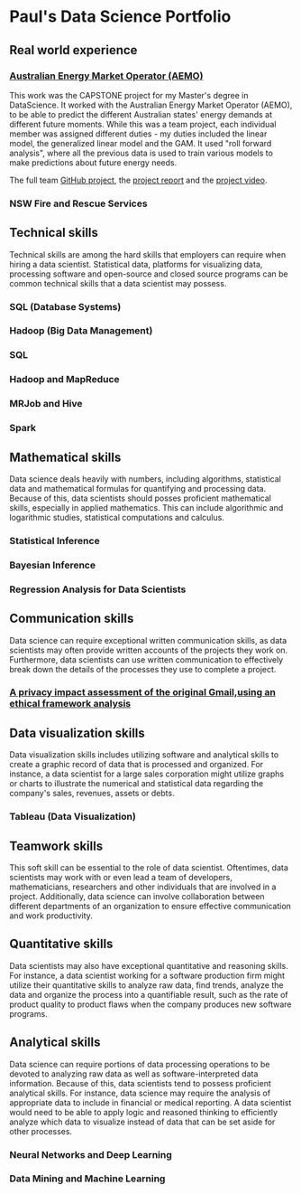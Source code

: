 # Paul's Data Science Portfolio

## Real world experience

### [Australian Energy Market Operator (AEMO)](https://github.com/the-rahul-kumar/UNSW-Group-C-Project/tree/main/src/Paul)

This work was the CAPSTONE project for my Master's degree in DataScience.  It worked with the Australian Energy Market Operator (AEMO), to be able to predict the different Australian states' energy demands at different future moments.  While this was a team project, each individual member was assigned different duties - my duties included the linear model, the generalized linear model and the GAM.  It used "roll forward analysis", where all the previous data is used to train various models to make predictions about future energy needs.

The full team [GitHub project](https://github.com/the-rahul-kumar/UNSW-Group-C-Project), the [project report](https://github.com/PaulJohnCronin/PJC_DS_Portfolio/blob/main/Group_C_Report_Final%20(1).pdf) and the [project video](https://drive.google.com/file/d/17lH55OcZgZFSQASOmtW-DFPQAxeGVmHM/view?usp=share_link).

### NSW Fire and Rescue Services

## Technical skills

Technical skills are among the hard skills that employers can require when hiring a data scientist. Statistical data, platforms for visualizing data, processing software and open-source and closed source programs can be common technical skills that a data scientist may possess.

### SQL (Database Systems)
### Hadoop (Big Data Management)
### SQL
### Hadoop and MapReduce
### MRJob and Hive
### Spark

## Mathematical skills

Data science deals heavily with numbers, including algorithms, statistical data and mathematical formulas for quantifying and processing data. Because of this, data scientists should posses proficient mathematical skills, especially in applied mathematics. This can include algorithmic and logarithmic studies, statistical computations and calculus.

### Statistical Inference
### Bayesian Inference
### Regression Analysis for Data Scientists

## Communication skills

Data science can require exceptional written communication skills, as data scientists may often provide written accounts of the projects they work on. Furthermore, data scientists can use written communication to effectively break down the details of the processes they use to complete a project.

### [A privacy impact assessment of the original Gmail,using an ethical framework analysis](https://github.com/PaulJohnCronin/PJC_DS_Portfolio/blob/main/A%20privacy%20impact%20assessment%20of%20the%20original%20Gmail%2C%20using%20an%20ethical%20framework%20analysis.pdf) 

## Data visualization skills

Data visualization skills includes utilizing software and analytical skills to create a graphic record of data that is processed and organized. For instance, a data scientist for a large sales corporation might utilize graphs or charts to illustrate the numerical and statistical data regarding the company's sales, revenues, assets or debts.

### Tableau (Data Visualization)

## Teamwork skills

This soft skill can be essential to the role of data scientist. Oftentimes, data scientists may work with or even lead a team of developers, mathematicians, researchers and other individuals that are involved in a project. Additionally, data science can involve collaboration between different departments of an organization to ensure effective communication and work productivity.

## Quantitative skills

Data scientists may also have exceptional quantitative and reasoning skills. For instance, a data scientist working for a software production firm might utilize their quantitative skills to analyze raw data, find trends, analyze the data and organize the process into a quantifiable result, such as the rate of product quality to product flaws when the company produces new software programs.

## Analytical skills

Data science can require portions of data processing operations to be devoted to analyzing raw data as well as software-interpreted data information. Because of this, data scientists tend to possess proficient analytical skills. For instance, data science may require the analysis of appropriate data to include in financial or medical reporting. A data scientist would need to be able to apply logic and reasoned thinking to efficiently analyze which data to visualize instead of data that can be set aside for other processes.


### Neural Networks and Deep Learning
### Data Mining and Machine Learning
